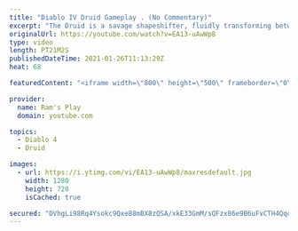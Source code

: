 ```yaml
---
title: "Diablo IV Druid Gameplay . (No Commentary)"
excerpt: "The Druid is a savage shapeshifter, fluidly transforming between the forms of a towering bear or a vicious werewolf to fight alongside the creatures of the wild."
originalUrl: https://youtube.com/watch?v=EA13-uAwWp8
type: video
length: PT21M2S
publishedDateTime: 2021-01-26T11:13:29Z
heat: 68

featuredContent: "<iframe width=\"800\" height=\"500\" frameborder=\"0\" src=\"https://www.youtube.com/embed/EA13-uAwWp8\" allow=\"accelerometer; autoplay; encrypted-media; gyroscope; picture-in-picture\" allowfullscreen></iframe>"

provider:
  name: Ram's Play
  domain: youtube.com

topics:
  - Diablo 4
  - Druid

images:
  - url: https://i.ytimg.com/vi/EA13-uAwWp8/maxresdefault.jpg
    width: 1280
    height: 720
    isCached: true

secured: "DVhgLi98Rq4Ysokc9Qxe88mBX8zQSA/xkE33GmM/sQFzx86e9B6uFvCTH4QqqWbN1J8sM7B2KnP9OPIYLUCV4mEVfF/CpZN6exEExWTm8ozapNOFBX3hah2KGpuS3jicA1QuFdPbvFjF+Vp9G7qeAAWRkYr6QIVb63SIQTt0exC0q+WdDmPSUjJysZsf08DXEnDgv8uHf1zOEjoD2++g4vpuUcmw55Gq34VAXxmFrhF/V1DBaa+sRmeftTlYfYJDFZ12KJevjac6Y1lAb5E8t+ASEH4mnn8E2xojhwJFMZFBNo+cdSfZJDj+3st4e82jqlmsfSdUfNStZtOpYJEVC1xVe+NFmNDa0se6jy0T9PF3FwbFkKYOgJ3oPeId3SfSDOTJhqIMR0HJKsmbcYtoFmfoGDaQyRPpJS94ZA4jCHfvSVKoZ2kL6SLtUXQcIMpC;kqbH5U3zV6Sdd4UB8iftHg=="
---
```



